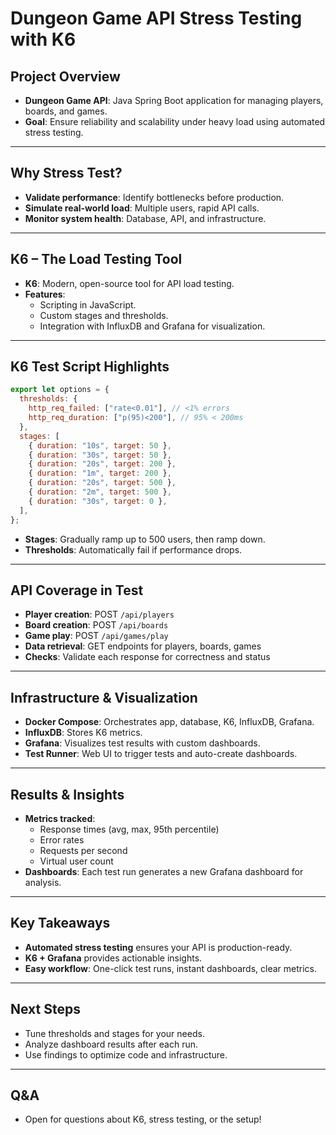 # Dungeon Game API Stress Testing with K6

## Project Overview

- **Dungeon Game API**: Java Spring Boot application for managing players, boards, and games.
- **Goal**: Ensure reliability and scalability under heavy load using automated stress testing.

---

## Why Stress Test?

- **Validate performance**: Identify bottlenecks before production.
- **Simulate real-world load**: Multiple users, rapid API calls.
- **Monitor system health**: Database, API, and infrastructure.

---

## K6 – The Load Testing Tool

- **K6**: Modern, open-source tool for API load testing.
- **Features**:
  - Scripting in JavaScript.
  - Custom stages and thresholds.
  - Integration with InfluxDB and Grafana for visualization.

---

## K6 Test Script Highlights

```javascript
export let options = {
  thresholds: {
    http_req_failed: ["rate<0.01"], // <1% errors
    http_req_duration: ["p(95)<200"], // 95% < 200ms
  },
  stages: [
    { duration: "10s", target: 50 },
    { duration: "30s", target: 50 },
    { duration: "20s", target: 200 },
    { duration: "1m", target: 200 },
    { duration: "20s", target: 500 },
    { duration: "2m", target: 500 },
    { duration: "30s", target: 0 },
  ],
};
```

- **Stages**: Gradually ramp up to 500 users, then ramp down.
- **Thresholds**: Automatically fail if performance drops.

---

## API Coverage in Test

- **Player creation**: POST `/api/players`
- **Board creation**: POST `/api/boards`
- **Game play**: POST `/api/games/play`
- **Data retrieval**: GET endpoints for players, boards, games
- **Checks**: Validate each response for correctness and status

---

## Infrastructure & Visualization

- **Docker Compose**: Orchestrates app, database, K6, InfluxDB, Grafana.
- **InfluxDB**: Stores K6 metrics.
- **Grafana**: Visualizes test results with custom dashboards.
- **Test Runner**: Web UI to trigger tests and auto-create dashboards.

---

## Results & Insights

- **Metrics tracked**:
  - Response times (avg, max, 95th percentile)
  - Error rates
  - Requests per second
  - Virtual user count
- **Dashboards**: Each test run generates a new Grafana dashboard for analysis.

---

## Key Takeaways

- **Automated stress testing** ensures your API is production-ready.
- **K6 + Grafana** provides actionable insights.
- **Easy workflow**: One-click test runs, instant dashboards, clear metrics.

---

## Next Steps

- Tune thresholds and stages for your needs.
- Analyze dashboard results after each run.
- Use findings to optimize code and infrastructure.

---

## Q&A

- Open for questions about K6, stress testing, or the setup!

